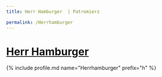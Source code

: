 ```yaml
---
title: Herr Hamburger  | Patromierz

permalink: /Herrhamburger
---
```


# [Herr Hamburger ](https://patronite.pl/Herrhamburger)

{% include profile.md name="Herrhamburger" prefix="h" %}
